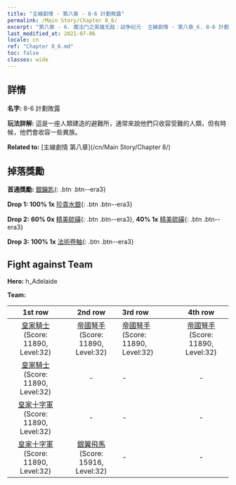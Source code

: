 ```yaml
---
title: "主線劇情 - 第八章 - 8-6 計劃敗露"
permalink: /Main Story/Chapter 8_6/
excerpt: "第八章 - 6. 魔法门之英雄无敌：战争纪元  主線劇情 - 第八章_6. 8-6 計劃敗露"
last_modified_at: 2021-07-06
locale: cn
ref: "Chapter 8_6.md"
toc: false
classes: wide
---
```


## 詳情

 **名字:** 8-6 計劃敗露

 **玩法詳解:** 這是一座人類建造的避難所，通常來說他們只收容受難的人類，但有時候，他們會收容一些異族。

 **Related to:** [主線劇情 第八章](/cn/Main Story/Chapter 8/)

## 掉落獎勵

 **首通獎勵:** [銀鑰匙](/cn/Items/con_693/){: .btn .btn--era3}

 **Drop 1:** **100% 1x** [珍貴水銀](/cn/Items/mat_28/){: .btn .btn--era3}

 **Drop 2:** **60% 0x** [精美硫磺](/cn/Items/mat_22/){: .btn .btn--era3}, **40% 1x** [精美硫磺](/cn/Items/mat_22/){: .btn .btn--era3}

 **Drop 3:** **100% 1x** [法術卷軸](/cn/Items/con_694/){: .btn .btn--era3}


## Fight against Team
 **Hero:** h_Adelaide

 **Team:**


  | 1st row | 2nd row | 3rd row | 4th row |
  |:----:|:----:|:----|:----:|
  | [皇家騎士](/cn/units/Cavalier/) (Score: 11890, Level:32)  | [帝國弩手](/cn/units/Marksman/) (Score: 11890, Level:32)  | [帝國弩手](/cn/units/Marksman/) (Score: 11890, Level:32)  | [帝國弩手](/cn/units/Marksman/) (Score: 11890, Level:32)  |
  | [皇家騎士](/cn/units/Cavalier/) (Score: 11890, Level:32)  | - | - | - |
  | [皇家十字軍](/cn/units/Swordsman/) (Score: 11890, Level:32)  | - | - | - |
  | [皇家十字軍](/cn/units/Swordsman/) (Score: 11890, Level:32)  | [銀翼飛馬](/cn/units/Pegasus/) (Score: 15916, Level:32)  | - | - |


